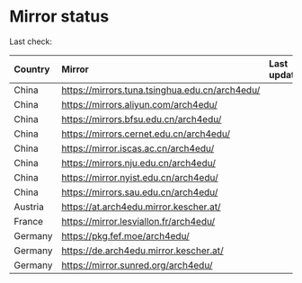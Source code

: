 <script src="./time.js"></script>
# Mirror status
Last check: <script type="text/javascript">localize(1732951298.3282495);</script>

|Country|Mirror|Last update|
|:------|:-----|:----------|
|China|https://mirrors.tuna.tsinghua.edu.cn/arch4edu/|<script type="text/javascript">localize(1732905722);</script>|
|China|https://mirrors.aliyun.com/arch4edu/|<script type="text/javascript">localize(1732905722);</script>|
|China|https://mirrors.bfsu.edu.cn/arch4edu/|<script type="text/javascript">localize(1732905722);</script>|
|China|https://mirrors.cernet.edu.cn/arch4edu/|<script type="text/javascript">localize(1732905722);</script>|
|China|https://mirror.iscas.ac.cn/arch4edu/|<script type="text/javascript">localize(1732862643);</script>|
|China|https://mirrors.nju.edu.cn/arch4edu/|<script type="text/javascript">localize(1732862643);</script>|
|China|https://mirror.nyist.edu.cn/arch4edu/|<script type="text/javascript">localize(1732905722);</script>|
|China|https://mirrors.sau.edu.cn/arch4edu/|<script type="text/javascript">localize(1731653531);</script>|
|Austria|https://at.arch4edu.mirror.kescher.at/|<script type="text/javascript">localize(1732905722);</script>|
|France|https://mirror.lesviallon.fr/arch4edu/|<script type="text/javascript">localize(1732905722);</script>|
|Germany|https://pkg.fef.moe/arch4edu/|<script type="text/javascript">localize(1732905722);</script>|
|Germany|https://de.arch4edu.mirror.kescher.at/|<script type="text/javascript">localize(1732905722);</script>|
|Germany|https://mirror.sunred.org/arch4edu/|<script type="text/javascript">localize(1732905722);</script>|

<script src="./tablefilter/tablefilter.js"></script>
<script src="./table.js"></script>